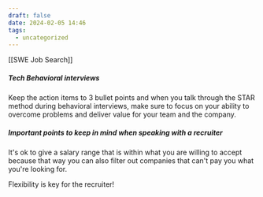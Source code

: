 ```yaml
---
draft: false
date: 2024-02-05 14:46
tags:
  - uncategorized
---
```


[[SWE Job Search]]

##### Tech Behavioral interviews
Keep the action items to 3 bullet points and when you talk through the STAR method during behavioral interviews, make sure to focus on your ability to overcome problems and deliver value for your team and the company. 

##### Important points to keep in mind when speaking with a recruiter
It's ok to give a salary range that is within what you are willing to accept because that way you can also filter out companies that can't pay you what you're looking for. 

Flexibility is key for the recruiter!



